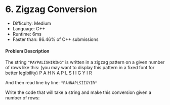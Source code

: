 # 6. Zigzag Conversion

- Difficulty: Medium
- Language: C++
- Runtime: 6ms
- Faster than: 86.46% of C++ submissions

#### Problem Description

The string `"PAYPALISHIRING"` is written in a zigzag pattern on a given number of rows like this: (you may want to display this pattern in a fixed font for better legibility)
P   A   H   N
A P L S I I G
Y   I   R

And then read line by line: `"PAHNAPLSIIGYIR"`

Write the code that will take a string and make this conversion given a number of rows:
